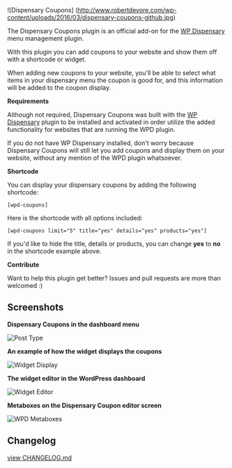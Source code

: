 ![Dispensary Coupons] (http://www.robertdevore.com/wp-content/uploads/2016/03/dispensary-coupons-github.jpg)

The Dispensary Coupons plugin is an official add-on for the [WP Dispensary](http://www.wpdispensary.com) menu management plugin.

With this plugin you can add coupons to your website and show them off with a shortcode or widget.

When adding new coupons to your website, you'll be able to select what items in your dispensary menu the coupon is good for, and this information will be added to the coupon display.

**Requirements**

Although not required, Dispensary Coupons was built with the [WP Dispensary](http://www.wpdispensary.com) plugin to be installed and activated in order utilize the added functionality for websites that are running the WPD plugin.

If you do not have WP Dispensary installed, don't worry because Dispensary Coupons will still let you add coupons and display them on your website, without any mention of the WPD plugin whatsoever.

**Shortcode**

You can display your dispensary coupons by adding the following shortcode:

`[wpd-coupons]`

Here is the shortcode with all options included:

`[wpd-coupons limit="5" title="yes" details="yes" products="yes"]`

If you'd like to hide the title, details or products, you can change **yes** to **no** in the shortcode example above.

**Contribute**

Want to help this plugin get better? Issues and pull requests are more than welcomed :)

## Screenshots

**Dispensary Coupons in the dashboard menu**

![Post Type](http://www.robertdevore.com/wp-content/uploads/2016/04/screenshot-1.jpg)

**An example of how the widget displays the coupons**

![Widget Display](http://www.robertdevore.com/wp-content/uploads/2016/04/screenshot-2.jpg)

**The widget editor in the WordPress dashboard**

![Widget Editor](http://www.robertdevore.com/wp-content/uploads/2016/04/screenshot-3.jpg)

**Metaboxes on the Dispensary Coupon editor screen**

![WPD Metaboxes](http://www.wpdispensary.com/wp-content/uploads/2016/04/screenshot-4.jpg)

## Changelog

[view CHANGELOG.md](https://github.com/deviodigital/dispensary-coupons/blob/master/CHANGELOG.md)